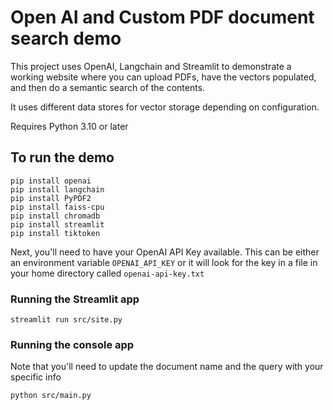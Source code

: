 # Open AI and Custom PDF document search demo

This project uses OpenAI, Langchain and Streamlit to demonstrate a 
working website where you can upload PDFs, have the vectors populated, and
then do a semantic search of the contents.

It uses different data stores for vector storage depending on configuration.

Requires Python 3.10 or later

## To run the demo

```
pip install openai
pip install langchain
pip install PyPDF2
pip install faiss-cpu
pip install chromadb
pip install streamlit
pip install tiktoken
```

Next, you'll need to have your OpenAI API Key available. This can be either an environment variable `OPENAI_API_KEY` or 
it will look for the key in a file in your home directory called `openai-api-key.txt`

### Running the Streamlit app

```
streamlit run src/site.py
```

### Running the console app
Note that you'll need to update the document name and the query with your specific info
```
python src/main.py
```